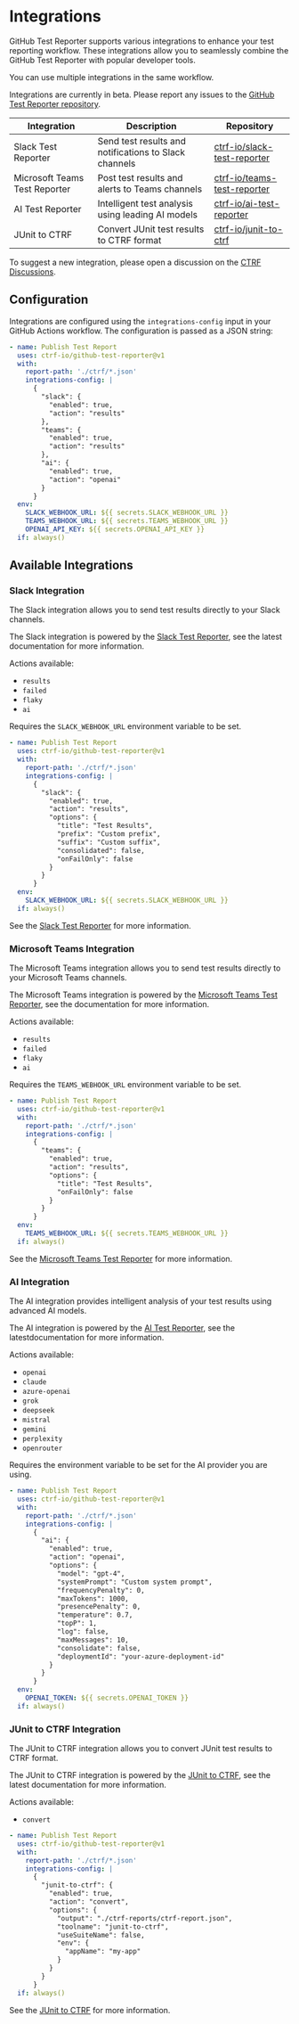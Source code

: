 # Integrations

GitHub Test Reporter supports various integrations to enhance your test reporting workflow. These integrations allow you to seamlessly combine the GitHub Test Reporter with popular developer tools.

You can use multiple integrations in the same workflow.

Integrations are currently in beta. Please report any issues to the [GitHub Test Reporter repository](https://github.com/ctrf-io/github-test-reporter/issues).

| Integration | Description | Repository |
|------------|-------------|------------|
| Slack Test Reporter | Send test results and notifications to Slack channels | [ctrf-io/slack-test-reporter](https://github.com/ctrf-io/slack-test-reporter) |
| Microsoft Teams Test Reporter | Post test results and alerts to Teams channels | [ctrf-io/teams-test-reporter](https://github.com/ctrf-io/teams-test-reporter) |
| AI Test Reporter | Intelligent test analysis using leading AI models | [ctrf-io/ai-test-reporter](https://github.com/ctrf-io/ai-test-reporter) |
| JUnit to CTRF | Convert JUnit test results to CTRF format | [ctrf-io/junit-to-ctrf](https://github.com/ctrf-io/junit-to-ctrf) |

To suggest a new integration, please open a discussion on the [CTRF Discussions](https://github.com/ctrf-io/ctrf/discussions).

## Configuration

Integrations are configured using the `integrations-config` input in your GitHub Actions workflow. The configuration is passed as a JSON string:

```yaml
- name: Publish Test Report
  uses: ctrf-io/github-test-reporter@v1
  with:
    report-path: './ctrf/*.json'
    integrations-config: |
      {
        "slack": {
          "enabled": true,
          "action": "results"
        },
        "teams": {
          "enabled": true,
          "action": "results"
        },
        "ai": {
          "enabled": true,
          "action": "openai"
        }
      }
  env:
    SLACK_WEBHOOK_URL: ${{ secrets.SLACK_WEBHOOK_URL }}
    TEAMS_WEBHOOK_URL: ${{ secrets.TEAMS_WEBHOOK_URL }}
    OPENAI_API_KEY: ${{ secrets.OPENAI_API_KEY }}
  if: always()
```

## Available Integrations

### Slack Integration

The Slack integration allows you to send test results directly to your Slack channels.

The Slack integration is powered by the [Slack Test Reporter](https://github.com/ctrf-io/slack-test-reporter), see the latest documentation for more information.

Actions available:

- `results`
- `failed`
- `flaky`
- `ai`

Requires the `SLACK_WEBHOOK_URL` environment variable to be set.

```yaml
- name: Publish Test Report
  uses: ctrf-io/github-test-reporter@v1
  with:
    report-path: './ctrf/*.json'
    integrations-config: |
      {
        "slack": {
          "enabled": true,
          "action": "results",
          "options": {
            "title": "Test Results",
            "prefix": "Custom prefix",
            "suffix": "Custom suffix",
            "consolidated": false,
            "onFailOnly": false
          }
        }
      }
  env:
    SLACK_WEBHOOK_URL: ${{ secrets.SLACK_WEBHOOK_URL }}
  if: always()
```

See the [Slack Test Reporter](https://github.com/ctrf-io/slack-test-reporter) for more information.

### Microsoft Teams Integration

The Microsoft Teams integration allows you to send test results directly to your Microsoft Teams channels.

The Microsoft Teams integration is powered by the [Microsoft Teams Test Reporter](https://github.com/ctrf-io/teams-test-reporter), see the documentation for more information.

Actions available:

- `results`
- `failed`
- `flaky`
- `ai`

Requires the `TEAMS_WEBHOOK_URL` environment variable to be set.

```yaml
- name: Publish Test Report
  uses: ctrf-io/github-test-reporter@v1
  with:
    report-path: './ctrf/*.json'
    integrations-config: |
      {
        "teams": {
          "enabled": true,
          "action": "results",
          "options": {
            "title": "Test Results",
            "onFailOnly": false
          }
        }
      }
  env:
    TEAMS_WEBHOOK_URL: ${{ secrets.TEAMS_WEBHOOK_URL }}
  if: always()
```

See the [Microsoft Teams Test Reporter](https://github.com/ctrf-io/teams-test-reporter) for more information.

### AI Integration

The AI integration provides intelligent analysis of your test results using advanced AI models.

The AI integration is powered by the [AI Test Reporter](https://github.com/ctrf-io/ai-test-reporter), see the latestdocumentation for more information.

Actions available:

- `openai`
- `claude`
- `azure-openai`
- `grok`
- `deepseek`
- `mistral`
- `gemini`
- `perplexity`
- `openrouter`

Requires the environment variable to be set for the AI provider you are using.

```yaml
- name: Publish Test Report
  uses: ctrf-io/github-test-reporter@v1
  with:
    report-path: './ctrf/*.json'
    integrations-config: |
      {
        "ai": {
          "enabled": true,
          "action": "openai",
          "options": {
            "model": "gpt-4",
            "systemPrompt": "Custom system prompt",
            "frequencyPenalty": 0,
            "maxTokens": 1000,
            "presencePenalty": 0,
            "temperature": 0.7,
            "topP": 1,
            "log": false,
            "maxMessages": 10,
            "consolidate": false,
            "deploymentId": "your-azure-deployment-id"
          }
        }
      }
  env:
    OPENAI_TOKEN: ${{ secrets.OPENAI_TOKEN }}
  if: always()
```

### JUnit to CTRF Integration

The JUnit to CTRF integration allows you to convert JUnit test results to CTRF format.

The JUnit to CTRF integration is powered by the [JUnit to CTRF](https://github.com/ctrf-io/junit-to-ctrf), see the latest documentation for more information.

Actions available:

- `convert`

```yaml
- name: Publish Test Report
  uses: ctrf-io/github-test-reporter@v1
  with:
    report-path: './ctrf/*.json'
    integrations-config: |
      {
        "junit-to-ctrf": {
          "enabled": true,
          "action": "convert",
          "options": {
            "output": "./ctrf-reports/ctrf-report.json",
            "toolname": "junit-to-ctrf",
            "useSuiteName": false,
            "env": {
              "appName": "my-app"
            }
          }
        }
      }
  if: always()
```

See the [JUnit to CTRF](https://github.com/ctrf-io/junit-to-ctrf) for more information.

